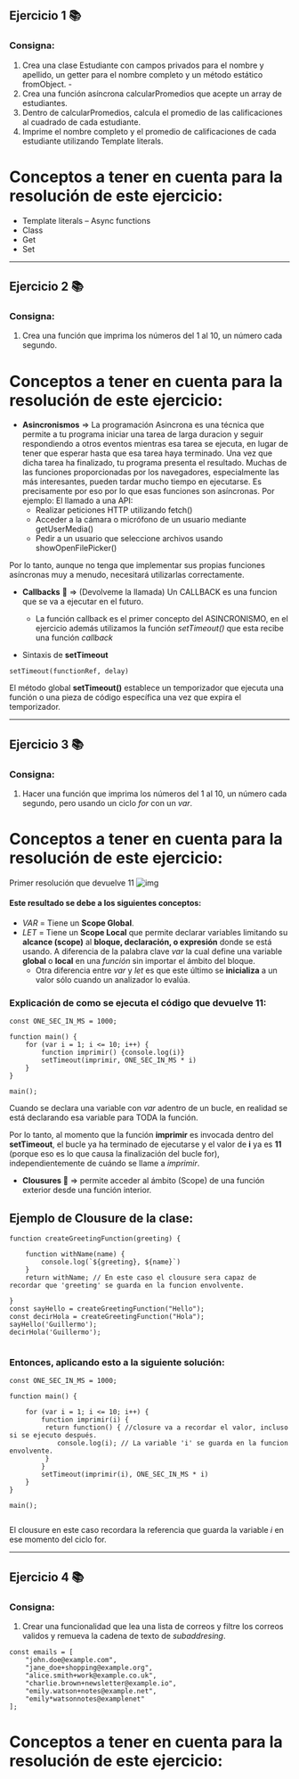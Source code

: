 ## Ejercicio 1 📚
### Consigna:
1. Crea una clase Estudiante con campos privados para el nombre y apellido, un getter para el nombre completo y un método estático fromObject. -
2. Crea una función asíncrona calcularPromedios que acepte un array de estudiantes.
3. Dentro de calcularPromedios, calcula el promedio de las calificaciones al cuadrado de cada estudiante.
4. Imprime el nombre completo y el promedio de calificaciones de cada estudiante utilizando Template literals.

# Conceptos a tener en cuenta para la resolución de este ejercicio:
- Template literals
– Async functions
- Class 
- Get
- Set

---------------------------------------------------------------------------------------------------
## Ejercicio 2 📚
### Consigna:
1. Crea una función que imprima los números del 1 al 10, un número cada segundo.

# Conceptos a tener en cuenta para la resolución de este ejercicio:
- **Asincronismos** => La programación Asincrona es una técnica que permite a tu programa iniciar una tarea de larga duracion y seguir respondiendo a otros eventos mientras esa tarea se ejecuta, en lugar de tener que esperar hasta que esa tarea haya terminado. Una vez que dicha tarea ha finalizado, tu programa presenta el resultado.
Muchas de las funciones proporcionadas por los navegadores, especialmente las más interesantes, pueden tardar mucho tiempo en ejecutarse. Es precisamente por eso por lo que esas funciones son asíncronas. Por ejemplo:
    El llamado a una API:
    - Realizar peticiones HTTP utilizando fetch()
    - Acceder a la cámara o micrófono de un usuario mediante getUserMedia()
    - Pedir a un usuario que seleccione archivos usando showOpenFilePicker() 

Por lo tanto, aunque no tenga que implementar sus propias funciones asíncronas muy a menudo, necesitará utilizarlas correctamente.

- **Callbacks** 📱 => (Devolveme la llamada) Un CALLBACK es una funcion que se va a ejecutar en el futuro.
    - La función callback es el primer concepto del ASINCRONISMO, en el ejercicio además utilizamos la función *setTimeout()* que esta recibe una función *callback*

- Sintaxis de **setTimeout**
```
setTimeout(functionRef, delay)

```
El método global **setTimeout()** establece un temporizador que ejecuta una función o una pieza de código específica una vez que expira el temporizador.

----------------------------------------------------------------------------------------------------

## Ejercicio 3  📚
### Consigna:
1. Hacer una función que imprima los números del 1 al 10, un número cada segundo, pero usando un ciclo *for* con un *var*. 

# Conceptos a tener en cuenta para la resolución de este ejercicio:

Primer resolución que devuelve 11 ![img](https://user-images.githubusercontent.com/6051056/242687369-7e8a9bb8-1010-4de9-8112-c93b66049fdf.png)

#### Este resultado se debe a los siguientes conceptos: 

- *VAR* = Tiene un **Scope Global**.
- *LET* = Tiene un **Scope Local** que permite declarar variables limitando su **alcance (scope)** al **bloque, declaración, o expresión** donde se está usando. A diferencia de la palabra clave *var* la cual define una variable **global** o **local** en una *función* sin importar el ámbito del bloque. 
    - Otra diferencia entre *var* y *let* es que este último se **inicializa** a un valor sólo cuando un analizador lo evalúa.

### Explicación de como se ejecuta el código que devuelve 11:
````
const ONE_SEC_IN_MS = 1000;

function main() {
    for (var i = 1; i <= 10; i++) {
        function imprimir() {console.log(i)}
        setTimeout(imprimir, ONE_SEC_IN_MS * i)
    }
}

main();
````
Cuando se declara una variable con *var* adentro de un bucle, en realidad se está declarando esa variable para TODA la función.

Por lo tanto, al momento que la función **imprimir** es invocada dentro del **setTimeout**, el bucle ya ha terminado de ejecutarse y el valor de **i** ya es **11** (porque eso es lo que causa la finalización del bucle for), independientemente de cuándo se llame a *imprimir*.

- **Clousures 🌈** => permite acceder al ámbito (Scope) de una función exterior desde una función interior.
## Ejemplo de Clousure de la clase:
```
function createGreetingFunction(greeting) {

    function withName(name) {
        console.log(`${greeting}, ${name}`)
    }
    return withName; // En este caso el clousure sera capaz de recordar que 'greeting' se guarda en la funcion envolvente.

}
const sayHello = createGreetingFunction("Hello");
const decirHola = createGreetingFunction("Hola");
sayHello('Guillermo');
decirHola('Guillermo');


```
### Entonces, aplicando esto a la siguiente solución: 
```
const ONE_SEC_IN_MS = 1000;

function main() {
    
    for (var i = 1; i <= 10; i++) {
        function imprimir(i) {
         return function() { //closure va a recordar el valor, incluso si se ejecuto después.
            console.log(i); // La variable 'i' se guarda en la funcion envolvente.
         }    
        }
        setTimeout(imprimir(i), ONE_SEC_IN_MS * i)
    }
}

main();


```
El clousure en este caso recordara la referencia que guarda la variable *i* en ese momento del ciclo for.

----------------------------------------------------------------------------------------------------
## Ejercicio 4 📚
### Consigna:
1. Crear una funcionalidad que lea una lista de correos y filtre los correos validos y remueva la cadena de texto de *subaddresing*.
```
const emails = [
    "john.doe@example.com",
    "jane_doe+shopping@example.org",
    "alice.smith+work@example.co.uk",
    "charlie.brown+newsletter@example.io",
    "emily.watson+notes@example.net",
    "emily*watsonnotes@examplenet"
];
```

# Conceptos a tener en cuenta para la resolución de este ejercicio: